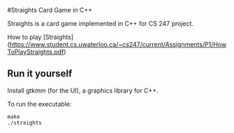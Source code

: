 #Straights Card Game in C++

Straights is a card game implemented in C++ for CS 247 project.

How to play [Straights] (https://www.student.cs.uwaterloo.ca/~cs247/current/Assignments/P1/HowToPlayStraights.pdf)

Run it yourself
---------------

Install gtkmm (for the UI), a graphics library for C++.

To run the executable:

    make
    ./straights



    




